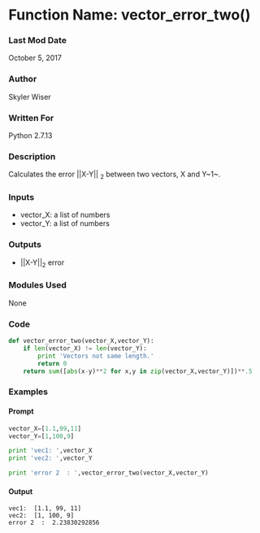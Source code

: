 # Function Name: vector_error_two()

### Last Mod Date
October 5, 2017
### Author
Skyler Wiser
### Written For
Python 2.7.13
### Description
Calculates the error \|\|X-Y\|\| <sub>2</sub> between two vectors, X and Y~1~.
### Inputs

* vector_X: a list of numbers
* vector_Y: a list of numbers

### Outputs

* \|\|X-Y\|\|<sub>2</sub> error

### Modules Used
None
### Code

```python
def vector_error_two(vector_X,vector_Y):
    if len(vector_X) != len(vector_Y):
        print 'Vectors not same length.'
        return 0
    return sum([abs(x-y)**2 for x,y in zip(vector_X,vector_Y)])**.5
```

### Examples
#### Prompt

```python
vector_X=[1.1,99,11]
vector_Y=[1,100,9]

print 'vec1: ',vector_X
print 'vec2: ',vector_Y

print 'error 2  : ',vector_error_two(vector_X,vector_Y)
```

#### Output

```
vec1:  [1.1, 99, 11]
vec2:  [1, 100, 9]
error 2  :  2.23830292856
```
